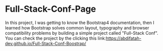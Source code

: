 # Full-Stack-Conf-Page
In this project, I was getting to know the Bootstrap4 documentation, then I learned how Bootstrap solves common layout, typography and browser compatibility problems by building a simple project called "Full-Stack Conf". You can check the project by the clicking this link:https://abdifatah-dev.github.io/Full-Stack-Conf-Boostrap/

